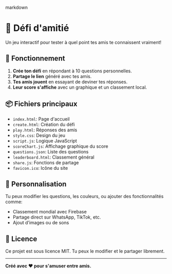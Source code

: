 markdown
# 🎉 Défi d'amitié

Un jeu interactif pour tester à quel point tes amis te connaissent vraiment!

## 🚀 Fonctionnement

1. **Crée ton défi** en répondant à 10 questions personnelles.
2. **Partage le lien** généré avec tes amis.
3. **Tes amis jouent** en essayant de deviner tes réponses.
4. **Leur score s'affiche** avec un graphique et un classement local.

## 📦 Fichiers principaux

- `index.html`: Page d'accueil
- `create.html`: Création du défi
- `play.html`: Réponses des amis
- `style.css`: Design du jeu
- `script.js`: Logique JavaScript
- `scoreChart.js`: Affichage graphique du score
- `questions.json`: Liste des questions
- `leaderboard.html`: Classement général
- `share.js`: Fonctions de partage
- `favicon.ico`: Icône du site

## 🎨 Personnalisation

Tu peux modifier les questions, les couleurs, ou ajouter des fonctionnalités comme:
- Classement mondial avec Firebase
- Partage direct sur WhatsApp, TikTok, etc.
- Ajout d’images ou de sons

## 📖 Licence

Ce projet est sous licence MIT. Tu peux le modifier et le partager librement.

---

**Créé avec ❤️ pour s'amuser entre amis.**